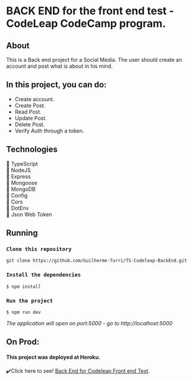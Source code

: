 # BACK END for the front end test - CodeLeap CodeCamp program.

## About

This is a Back end project for a Social Media. The user should create an account and post what is about in his mind.

## In this project, you can do:

- Create account.  
- Create Post.  
- Read Post.  
- Update Post.  
- Delete Post.  
- Verify Auth through a token.

## Technologies
:large_blue_circle: TypeScript  
:large_blue_circle: NodeJS  
:large_blue_circle: Express  
:large_blue_circle: Mongoose  
:large_blue_circle: MongoDB  
:large_blue_circle: Config  
:large_blue_circle: Cors  
:large_blue_circle: DotEnv  
:large_blue_circle: Json Web Token  



## Running

### `Clone this repository`
 ~~~
 git clone https://github.com/Guilherme-Turri/TS-Codeleap-BackEnd.git
~~~
### `Install the dependencies`
 ~~~
$ npm install
~~~

### `Run the project`
 ~~~
$ npm run dev
~~~
*The application will open on port:5000 - go to http://<area>localhost:5000*

## On Prod:
#### This project was deployed at **Heroku**.  
:heavy_check_mark:Click here to see! [Back End for Codeleap Front end Test](https://ts-backend-codeleap.herokuapp.com/).




